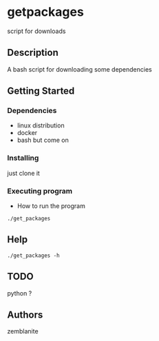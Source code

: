 # getpackages
script for downloads 

## Description

A bash script for downloading some dependencies

## Getting Started

### Dependencies

* linux distribution
* docker
* bash but come on

### Installing

just clone it 

### Executing program

* How to run the program
```
./get_packages
```

## Help

```
./get_packages -h
```

## TODO

python ?

## Authors

zemblanite
